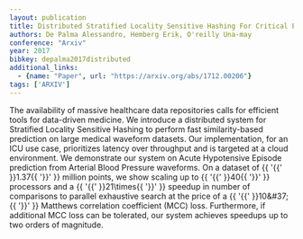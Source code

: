 ```yaml
---
layout: publication
title: Distributed Stratified Locality Sensitive Hashing For Critical Event Prediction In The Cloud
authors: De Palma Alessandro, Hemberg Erik, O'reilly Una-may
conference: "Arxiv"
year: 2017
bibkey: depalma2017distributed
additional_links:
  - {name: "Paper", url: "https://arxiv.org/abs/1712.00206"}
tags: ['ARXIV']
---
```

The availability of massive healthcare data repositories calls for efficient tools for data-driven medicine. We introduce a distributed system for Stratified Locality Sensitive Hashing to perform fast similarity-based prediction on large medical waveform datasets. Our implementation, for an ICU use case, prioritizes latency over throughput and is targeted at a cloud environment. We demonstrate our system on Acute Hypotensive Episode prediction from Arterial Blood Pressure waveforms. On a dataset of \{\{ '\{\{' \}\}1.37\{\{ '\}\}' \}\} million points, we show scaling up to \{\{ '\{\{' \}\}40\{\{ '\}\}' \}\} processors and a \{\{ '\{\{' \}\}21\times\{\{ '\}\}' \}\} speedup in number of comparisons to parallel exhaustive search at the price of a \{\{ '\{\{' \}\}10\&#37;\{\{ '\}\}' \}\} Matthews correlation coefficient (MCC) loss. Furthermore, if additional MCC loss can be tolerated, our system achieves speedups up to two orders of magnitude.
